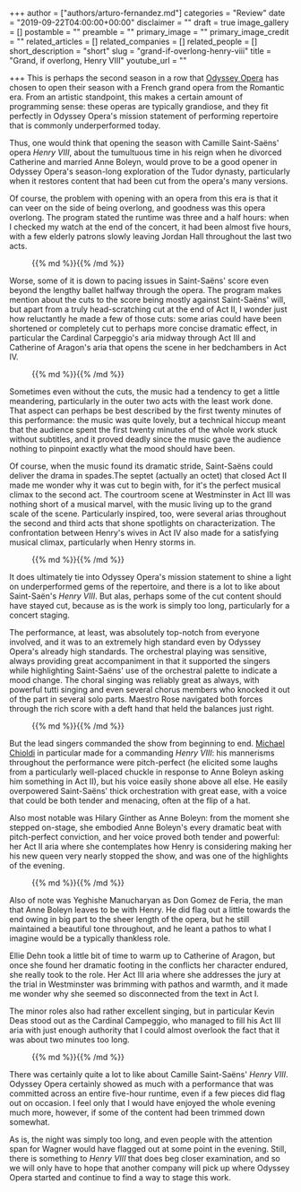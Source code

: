 +++
author = ["authors/arturo-fernandez.md"]
categories = "Review"
date = "2019-09-22T04:00:00+00:00"
disclaimer = ""
draft = true
image_gallery = []
postamble = ""
preamble = ""
primary_image = ""
primary_image_credit = ""
related_articles = []
related_companies = []
related_people = []
short_description = "short"
slug = "grand-if-overlong-henry-viii"
title = "Grand, if overlong, Henry VIII"
youtube_url = ""

+++
This is perhaps the second season in a row that [Odyssey Opera](/scene/companies/odyssey-opera/) has chosen to open their season with a French grand opera from the Romantic era. From an artistic standpoint, this makes a certain amount of programming sense: these operas are typically grandiose, and they fit perfectly in Odyssey Opera's mission statement of performing repertoire that is commonly underperformed today. 

Thus, one would think that opening the season with Camille Saint-Saëns' opera _Henry VIII_, about the tumultuous time in his reign when he divorced Catherine and married Anne Boleyn, would prove to be a good opener in Odyssey Opera's season-long exploration of the Tudor dynasty, particularly when it restores content that had been cut from the opera's many versions.

Of course, the problem with opening with an opera from this era is that it can veer on the side of being overlong, and goodness was this opera overlong. The program stated the runtime was three and a half hours: when I checked my watch at the end of the concert, it had been almost five hours, with a few elderly patrons slowly leaving Jordan Hall throughout the last two acts.

<figure data-type="image">{{% md %}}{{% /md %}}

<figcaption></figcaption>

</figure>

Worse, some of it is down to pacing issues in Saint-Saëns' score even beyond the lengthy ballet halfway through the opera. The program makes mention about the cuts to the score being mostly against Saint-Saëns' will, but apart from a truly head-scratching cut at the end of Act II, I wonder just how reluctantly he made a few of those cuts: some arias could have been shortened or completely cut to perhaps more concise dramatic effect, in particular the Cardinal Carpeggio's aria midway through Act III and Catherine of Aragon's aria that opens the scene in her bedchambers in Act IV. 

<figure data-type="image">{{% md %}}{{% /md %}}

<figcaption></figcaption>

</figure>

Sometimes even without the cuts, the music had a tendency to get a little meandering, particularly in the outer two acts with the least work done. That aspect can perhaps be best described by the first twenty minutes of this performance: the music was quite lovely, but a technical hiccup meant that the audience spent the first twenty minutes of the whole work stuck without subtitles, and it proved deadly since the music gave the audience nothing to pinpoint exactly what the mood should have been.

Of course, when the music found its dramatic stride, Saint-Saëns could deliver the drama in spades.The septet (actually an octet) that closed Act II made me wonder why it was cut to begin with, for it's the perfect musical climax to the second act. The courtroom scene at Westminster in Act III was nothing short of a musical marvel, with the music living up to the grand scale of the scene. Particularly inspired, too, were several arias throughout the second and third acts that shone spotlights on characterization. The confrontation between Henry's wives in Act IV also made for a satisfying musical climax, particularly when Henry storms in.

<figure data-type="image">{{% md %}}{{% /md %}}

<figcaption></figcaption>

</figure>

It does ultimately tie into Odyssey Opera's mission statement to shine a light on underperformed gems of the repertoire, and there is a lot to like about Saint-Saën's _Henry VIII_. But alas, perhaps some of the cut content should have stayed cut, because as is the work is simply too long, particularly for a concert staging.

The performance, at least, was absolutely top-notch from everyone involved, and it was to an extremely high standard even by Odyssey Opera's already high standards. The orchestral playing was sensitive, always providing great accompaniment in that it supported the singers while highlighting Saint-Saëns' use of the orchestral palette to indicate a mood change. The choral singing was reliably great as always, with powerful tutti singing and even several chorus members who knocked it out of the part in several solo parts. Maestro Rose navigated both forces through the rich score with a deft hand that held the balances just right.

<figure data-type="image">{{% md %}}{{% /md %}}

<figcaption></figcaption>

</figure>

But the lead singers commanded the show from beginning to end. [Michael Chioldi](/scene/people/michael-chioldi/) in particular made for a commanding _Henry VIII_: his mannerisms throughout the performance were pitch-perfect (he elicited some laughs from a particularly well-placed chuckle in response to Anne Boleyn asking him something in Act II), but his voice easily shone above all else. He easily overpowered Saint-Saëns' thick orchestration with great ease, with a voice that could be both tender and menacing, often at the flip of a hat. 

Also most notable was Hilary Ginther as Anne Boleyn: from the moment she stepped on-stage, she embodied Anne Boleyn's every dramatic beat with pitch-perfect conviction, and her voice proved both tender and powerful: her Act II aria where she contemplates how Henry is considering making her his new queen very nearly stopped the show, and was one of the highlights of the evening.

<figure data-type="image">{{% md %}}{{% /md %}}

<figcaption></figcaption>

</figure>

Also of note was Yeghishe Manucharyan as Don Gomez de Feria, the man that Anne Boleyn leaves to be with Henry. He did flag out a little towards the end owing in big part to the sheer length of the opera, but he still maintained a beautiful tone throughout, and he leant a pathos to what I imagine would be a typically thankless role. 

Ellie Dehn took a little bit of time to warm up to Catherine of Aragon, but once she found her dramatic footing in the conflicts her character endured, she really took to the role. Her Act III aria where she addresses the jury at the trial in Westminster was brimming with pathos and warmth, and it made me wonder why she seemed so disconnected from the text in Act I. 

The minor roles also had rather excellent singing, but in particular Kevin Deas stood out as the Cardinal Campeggio, who managed to fill his Act III aria with just enough authority that I could almost overlook the fact that it was about two minutes too long.

<figure data-type="image">{{% md %}}{{% /md %}}

<figcaption></figcaption>

</figure>

There was certainly quite a lot to like about Camille Saint-Saëns' _Henry VIII_. Odyssey Opera certainly showed as much with a performance that was committed across an entire five-hour runtime, even if a few pieces did flag out on occasion. I feel only that I would have enjoyed the whole evening much more, however, if some of the content had been trimmed down somewhat. 

As is, the night was simply too long, and even people with the attention span for Wagner would have flagged out at some point in the evening. Still, there is something to _Henry VIII_ that does beg closer examination, and so we will only have to hope that another company will pick up where Odyssey Opera started and continue to find a way to stage this work.